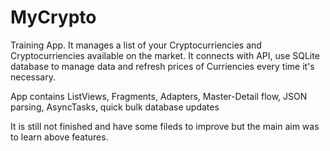 # MyCrypto
Training App. It manages a list of your Cryptocurriencies and Cryptocurriencies available on the market.
It connects with API, use SQLite database to manage data and refresh prices of Curriencies every time it's necessary.

App contains ListViews, Fragments, Adapters, Master-Detail flow, JSON parsing, AsyncTasks, quick bulk database updates

It is still not finished and have some fileds to improve but the main aim was to learn above features.
